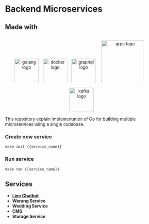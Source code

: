 # Backend Microservices

## Made with
<p align="center">
  <img src="https://storage.googleapis.com/agungdp/static/logo/golang.png" width="80" alt="golang logo" />
  <img src="https://storage.googleapis.com/agungdp/static/logo/docker.png" width="80" hspace="10" alt="docker logo" />
  <img src="https://storage.googleapis.com/agungdp/static/logo/graphql.png" width="80" alt="graphql logo" />
  <img src="https://storage.googleapis.com/agungdp/static/logo/grpc.png" width="140" hspace="15" vspace="15" alt="grpc logo" />
  <img src="https://storage.googleapis.com/agungdp/static/logo/kafka.png" height="80" alt="kafka logo" />
</p>

This repository explain implementation of Go for building multiple microservices using a single codebase.

### Create new service
```
make init {{service_name}}
```


### Run service
```
make run {{service_name}}
```

## Services

* [**Line Chatbot**](https://github.com/agungdwiprasetyo/backend-microservices/tree/master/cmd/line-chatbot#line-chatbot-service)
* **Warung Service**
* **Wedding Service**
* **CMS**
* **Storage Service**
